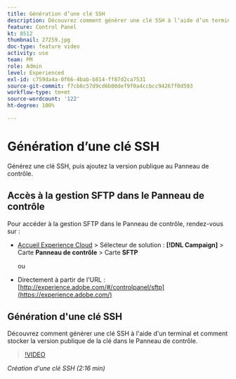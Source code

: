 ```yaml
---
title: Génération d’une clé SSH
description: Découvrez comment générer une clé SSH à l’aide d’un terminal et comment stocker la version publique de la clé dans le Panneau de contrôle.
feature: Control Panel
kt: 8512
thumbnail: 27259.jpg
doc-type: feature video
activity: use
team: PM
role: Admin
level: Experienced
exl-id: c759da4a-0f66-4bab-b814-ff87d2ca7531
source-git-commit: f7cb6c57d9cd6b00def9f0a4ccbcc94267f0d593
workflow-type: tm+mt
source-wordcount: '122'
ht-degree: 100%

---
```


# Génération d’une clé SSH

Générez une clé SSH, puis ajoutez la version publique au Panneau de contrôle.

## Accès à la gestion SFTP dans le Panneau de contrôle

Pour accéder à la gestion SFTP dans le Panneau de contrôle, rendez-vous sur :

* [Accueil Experience Cloud](https://experience.adobe.com/#/home) > Sélecteur de solution : **[!DNL Campaign]** > Carte **Panneau de contrôle** > Carte **SFTP**

   ou

* Directement à partir de l&#39;URL : [http://experience.adobe.com/#/controlpanel/sftp](https://experience.adobe.com/)

## Génération d&#39;une clé SSH

Découvrez comment générer une clé SSH à l&#39;aide d&#39;un terminal et comment stocker la version publique de la clé dans le Panneau de contrôle.

>[!VIDEO](https://video.tv.adobe.com/v/27259?quality=12)

*Création d&#39;une clé SSH (2:16 min)*
